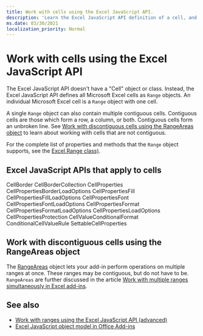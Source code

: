 ```yaml
---
title: Work with cells using the Excel JavaScript API.
description: 'Learn the Excel JavaScript API definition of a cell, and learn how to work with cells.'
ms.date: 03/30/2021
localization_priority: Normal
---
```


# Work with cells using the Excel JavaScript API

The Excel JavaScript API doesn't have a "Cell" object or class. Instead, the Excel JavaScript API defines all Microsoft Excel cells as `Range` objects. An individual Microsoft Excel cell is a `Range` object with one cell.

A single `Range` object can also contain multiple contiguous cells. Contiguous cells are those which form a row, a column, or both. Contiguous cells form an unbroken line. See [Work with discontiguous cells using the RangeAreas object](#work-with-discontiguous-cells-using-the-rangeareas-object) to learn about working with cells that are not contiguous.

For the complete list of properties and methods that the `Range` object supports, see the [Excel.Range class)](/javascript/api/excel/excel.range).

## Excel JavaScript APIs that apply to cells

CellBorder
CellBorderCollection
CellProperties
CellPropertiesBorderLoadOptions
CellPropertiesFill
CellPropertiesFillLoadOptions
CellPropertiesFont
CellPropertiesFontLoadOptions
CellPropertiesFormat
CellPropertiesFormatLoadOptions
CellPropertiesLoadOptions
CellPropertiesProtection
CellValueConditionalFormat
ConditionalCellValueRule
SettableCellProperties

## Work with discontiguous cells using the RangeAreas object

The [RangeAreas](/javascript/api/excel/excel.rangeareas) object lets your add-in perform operations on multiple ranges at once. These ranges may be contiguous, but do not have to be. `RangeAreas` are further discussed in the article [Work with multiple ranges simultaneously in Excel add-ins](excel-add-ins-multiple-ranges.md).

## See also

- [Work with ranges using the Excel JavaScript API (advanced)](excel-add-ins-ranges-advanced.md)
- [Excel JavaScript object model in Office Add-ins](excel-add-ins-core-concepts.md)
